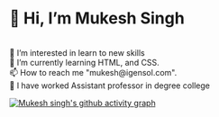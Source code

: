 <h1> 👋  Hi, I’m Mukesh Singh </h1>
<br>
👀 I’m interested in learn to new skills
<br>
🌱 I’m currently learning HTML, and CSS.
<br>
📫 How to reach me "mukesh@igensol.com".
<br>
📖 I have worked Assistant professor in degree college 

[![Mukesh singh's github activity graph](https://activity-graph.herokuapp.com/graph?username=mukeshsingh98&theme=material-palenight)](https://github.com/ashutosh00710/github-readme-activity-graph)
